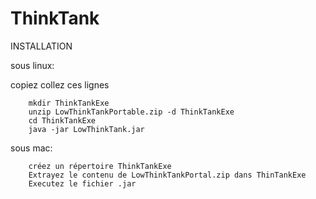 # ThinkTank

INSTALLATION

sous linux:

copiez collez ces lignes

		mkdir ThinkTankExe
		unzip LowThinkTankPortable.zip -d ThinkTankExe
		cd ThinkTankExe
		java -jar LowThinkTank.jar
		
sous mac:

		créez un répertoire ThinkTankExe
		Extrayez le contenu de LowThinkTankPortal.zip dans ThinTankExe
		Executez le fichier .jar
